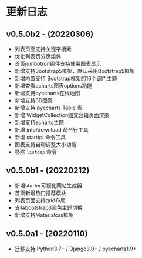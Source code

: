 # 更新日志

## v0.5.0b2 - (20220306)

- 列表页面支持关键字搜索
- 优化列表页分页组件
- 首页jumbotron组件支持使用图表显示
- 新增支持Bootstrap5框架，默认采用Bootstrap5框架
- 新增内置支持 Bootstrap框架的16个调色主题
- 新增查看echarts图表options功能
- 新增支持pyecharts在线地图
- 新增支持3D图表
- 新增支持 pyecharts Table 表
- 新增 WidgetCollection图文合辑页面渲染
- 新增支持echarts主题
- 新增 info/download 命令行工具
- 新增 starttpl 命令工具
- 图表支持自动调整大小功能
- 移除 `listdep` 命令

## v0.5.0b1 - (20220212)

- 新增starter可视化网站生成器
- 首页新增热门推荐模块
- 列表页面支持grid布局
- 支持bootstrap3调色主题切换
- 新增支持Materialcss框架

## v0.5.0a1 - (20220110)

- 迁移支持 Python3.7+ / Django3.0+ / pyecharts1.9+
